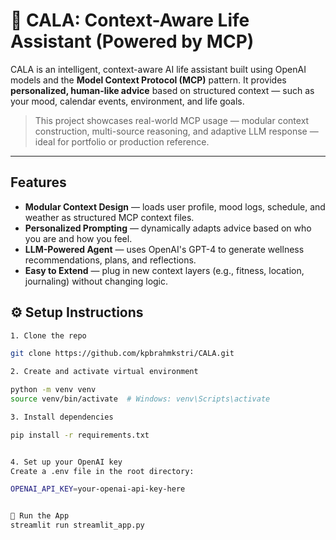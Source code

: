# 🤖 CALA: Context-Aware Life Assistant (Powered by MCP)

CALA is an intelligent, context-aware AI life assistant built using OpenAI models and the **Model Context Protocol (MCP)** pattern. It provides **personalized, human-like advice** based on structured context — such as your mood, calendar events, environment, and life goals.

>  This project showcases real-world MCP usage — modular context construction, multi-source reasoning, and adaptive LLM response — ideal for portfolio or production reference.

---

##  Features

-  **Modular Context Design** — loads user profile, mood logs, schedule, and weather as structured MCP context files.
-  **Personalized Prompting** — dynamically adapts advice based on who you are and how you feel.
-  **LLM-Powered Agent** — uses OpenAI's GPT-4 to generate wellness recommendations, plans, and reflections.
-  **Easy to Extend** — plug in new context layers (e.g., fitness, location, journaling) without changing logic.


## ⚙️ Setup Instructions

```bash
1. Clone the repo

git clone https://github.com/kpbrahmkstri/CALA.git

2. Create and activate virtual environment

python -m venv venv
source venv/bin/activate  # Windows: venv\Scripts\activate

3. Install dependencies

pip install -r requirements.txt


4. Set up your OpenAI key
Create a .env file in the root directory:

OPENAI_API_KEY=your-openai-api-key-here


🧪 Run the App
streamlit run streamlit_app.py


